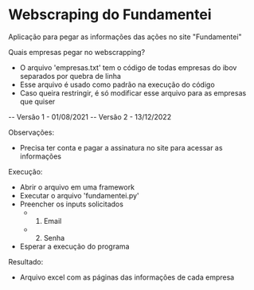 # Webscraping do Fundamentei
Aplicação para pegar as informações das ações no site "Fundamentei"

Quais empresas pegar no webscrapping?
  - O arquivo 'empresas.txt' tem o código de todas empresas do ibov separados por quebra de linha
  - Esse arquivo é usado como padrão na execução do código
  - Caso queira restringir, é só modificar esse arquivo para as empresas que quiser

-- Versão 1 - 01/08/2021
-- Versão 2 - 13/12/2022

Observações:
  - Precisa ter conta e pagar a assinatura no site para acessar as informações
  
Execução:
  - Abrir o arquivo em uma framework
  - Executar o arquivo 'fundamentei.py'
  - Preencher os inputs solicitados
    - 1. Email
    - 2. Senha
  - Esperar a execução do programa

Resultado:
  - Arquivo excel com as páginas das informações de cada empresa
